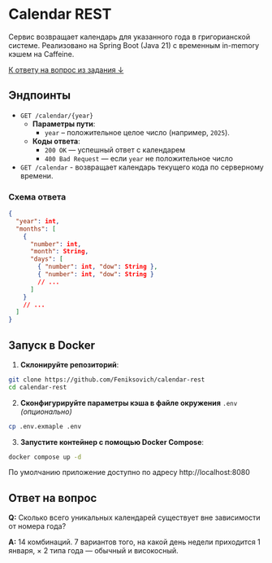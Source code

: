 # Calendar REST

Сервис возвращает календарь для указанного года в григорианской системе. Реализовано на Spring Boot (Java 21) с временным in-memory кэшем на Caffeine.

[К ответу на вопрос из задания ↓](#ответ-на-вопрос)

## Эндпоинты

- `GET /calendar/{year}`
  - **Параметры пути**:
    - `year` – положительное целое число (например, `2025`).
  - **Коды ответа**:
    - `200 OK` — успешный ответ с календарем
    - `400 Bad Request` — если `year` не положительное число
- `GET /calendar` - возвращает календарь текущего кода по серверному времени.

### Схема ответа

```json
{
  "year": int,
  "months": [
    {
      "number": int,
      "month": String,
      "days": [
        { "number": int, "dow": String },
        { "number": int, "dow": String }
        // ... 
      ]
    }
    // ...
  ]
}
```

## Запуск в Docker

1. **Склонируйте репозиторий**:
```bash
git clone https://github.com/Feniksovich/calendar-rest
cd calendar-rest
```
2. **Сконфигурируйте параметры кэша в файле  окружения** `.env` *(опционально)*
```bash
cp .env.exmaple .env
```
3. **Запустите контейнер с помощью Docker Compose**:
```bash
docker compose up -d
```

По умолчанию приложение доступно по адресу http://localhost:8080

## Ответ на вопрос
**Q:** Сколько всего уникальных календарей существует вне зависимости от номера года?

**A:** 14 комбинаций. 7 вариантов того, на какой день недели приходится 1 января, × 2 типа года — обычный и високосный.

